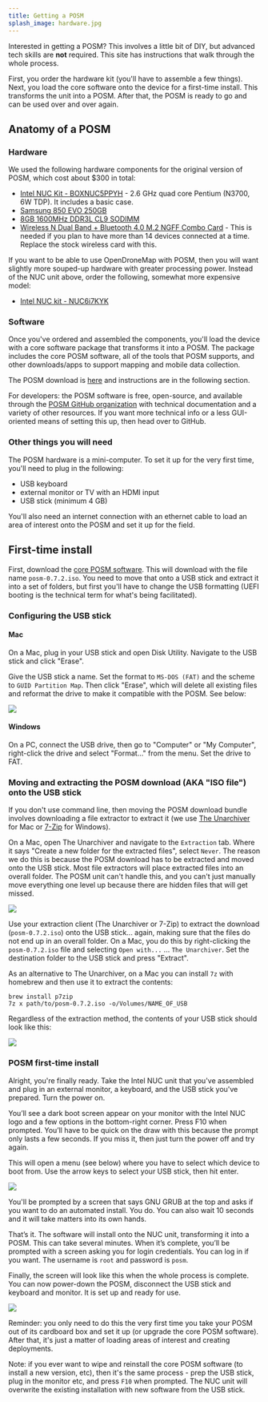 ```yaml
---
title: Getting a POSM
splash_image: hardware.jpg
---
```


Interested in getting a POSM? This involves a little bit of DIY, but advanced
tech skills are **not** required. This site has instructions that walk through
the whole process.

First, you order the hardware kit (you'll have to assemble a few things). Next,
you load the core software onto the device for a first-time install. This
transforms the unit into a POSM. After that, the POSM is ready to go and can be
used over and over again.

## Anatomy of a POSM

### Hardware

We used the following hardware components for the original version of POSM,
which cost about $300 in total:

* [Intel NUC Kit - BOXNUC5PPYH](http://smile.amazon.com/gp/product/B00XPVQHDU) -
  2.6 GHz quad core Pentium (N3700, 6W TDP). It includes a basic case.
* [Samsung 850 EVO 250GB](http://smile.amazon.com/gp/product/B00OAJ412U)
* [8GB 1600MHz DDR3L CL9 SODIMM](http://smile.amazon.com/gp/product/B00KQCOTCM)
* [Wireless N Dual Band + Bluetooth 4.0 M.2 NGFF Combo
  Card](https://www.thinkpenguin.com/gnu-linux/wireless-n-dual-band-bluetooth-40-m2-ngff-combo-card) -
  This is needed if you plan to have more than 14 devices connected at a time.
  Replace the stock wireless card with this.

If you want to be able to use OpenDroneMap with POSM, then you will
want slightly more souped-up hardware with greater processing power.
Instead of the NUC unit above, order the following, somewhat more expensive
model:

* [Intel NUC kit - NUC6i7KYK](https://smile.amazon.com/gp/product/B01DJ9XS52)

### Software

Once you've ordered and assembled the components, you'll load the device with a
core software package that transforms it into a POSM. The package includes the
core POSM software, all of the tools that POSM supports, and other
downloads/apps to support mapping and mobile data collection.

The POSM download is
[here](https://posm.s3.amazonaws.com/releases/posm-0.7.2.iso) and instructions
are in the following section.

For developers: the POSM software is free, open-source, and available through
the [POSM GitHub organization](https://github.com/posm) with technical
documentation and a variety of other resources. If you want more technical info
or a less GUI-oriented means of setting this up, then head over to GitHub.

### Other things you will need

The POSM hardware is a mini-computer. To set it up for the very first time,
you'll need to plug in the following:

* USB keyboard
* external monitor or TV with an HDMI input
* USB stick (minimum 4 GB)

You'll also need an internet connection with an ethernet cable to load an area
of interest onto the POSM and set it up for the field.

## First-time install

First, download the [core POSM
software](https://posm.s3.amazonaws.com/releases/posm-0.7.2.iso). This will
download with the file name `posm-0.7.2.iso`. You need to move that onto a USB
stick and extract it into a set of folders, but first you'll have to change the
USB formatting (UEFI booting is the technical term for what's being
facilitated).

### Configuring the USB stick

#### Mac

On a Mac, plug in your USB stick and open Disk Utility. Navigate to the USB
stick and click "Erase".

Give the USB stick a name. Set the format to `MS-DOS (FAT)` and the scheme to
`GUID Partition Map`. Then click "Erase", which will delete all existing files
and reformat the drive to make it compatible with the POSM. See below:

![](format.png)

#### Windows

On a PC, connect the USB drive, then go to "Computer" or "My Computer",
right-click the drive and select "Format…" from the menu. Set the drive to FAT.

### Moving and extracting the POSM download (AKA "ISO file") onto the USB stick

If you don't use command line, then moving the POSM download bundle involves
downloading a file extractor to extract it (we use [The
Unarchiver](https://itunes.apple.com/us/app/the-unarchiver/id425424353?mt=12)
for Mac or [7-Zip](http://www.7-zip.org/) for Windows).

On a Mac, open The Unarchiver and navigate to the `Extraction` tab. Where it
says "Create a new folder for the extracted files", select `Never`. The reason
we do this is because the POSM download has to be extracted and moved onto the
USB stick. Most file extractors will place extracted files into an overall
folder. The POSM unit can't handle this, and you can't just manually move
everything one level up because there are hidden files that will get missed.

![](extraction.png)

Use your extraction client (The Unarchiver or 7-Zip) to extract the download
(`posm-0.7.2.iso`) onto the USB stick... again, making sure that the files do
not end up in an overall folder. On a Mac, you do this by right-clicking the
`posm-0.7.2.iso` file and selecting `Open with...` ... `The Unarchiver`. Set the
destination folder to the USB stick and press "Extract".

As an alternative to The Unarchiver, on a Mac you can install `7z` with homebrew and then use it to extract the contents:
```
brew install p7zip
7z x path/to/posm-0.7.2.iso -o/Volumes/NAME_OF_USB
```

Regardless of the extraction method, the contents of your USB stick should look like this:

![](finder.png)

### POSM first-time install

Alright, you're finally ready. Take the Intel NUC unit that you've assembled and
plug in an external monitor, a keyboard, and the USB stick you've prepared. Turn
the power on.

You’ll see a dark boot screen appear on your monitor with the Intel NUC logo and
a few options in the bottom-right corner. Press F10 when prompted. You’ll have
to be quick on the draw with this because the prompt only lasts a few seconds.
If you miss it, then just turn the power off and try again.

This will open a menu (see below) where you have to select which device to boot
from. Use the arrow keys to select your USB stick, then hit enter.

![](boot.jpg)

You'll be prompted by a screen that says GNU GRUB at the top and asks if you
want to do an automated install. You do. You can also wait 10 seconds and it
will take matters into its own hands.

That’s it. The software will install onto the NUC unit, transforming it into a
POSM. This can take several minutes. When it’s complete, you’ll be prompted with
a screen asking you for login credentials. You can log in if you want. The
username is `root` and password is `posm`.

Finally, the screen will look like this when the whole process is complete. You
can now power-down the POSM, disconnect the USB stick and keyboard and monitor.
It is set up and ready for use.

![](logged-in.png)

Reminder: you only need to do this the very first time you take your POSM out of
its cardboard box and set it up (or upgrade the core POSM software). After that,
it's just a matter of loading areas of interest and creating deployments.

Note: if you ever want to wipe and reinstall the core POSM software (to install
a new version, etc), then it's the same process - prep the USB stick, plug in
the monitor etc, and press `F10` when prompted. The NUC unit will overwrite the
existing installation with new software from the USB stick.
